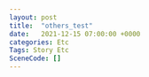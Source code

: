 ```yaml
---
layout: post
title:  "others_test"
date:   2021-12-15 07:00:00 +0000
categories: Etc
Tags: Story Etc
SceneCode: []
---
```


